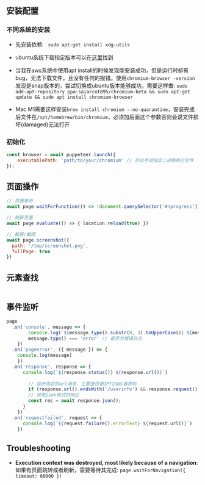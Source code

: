## 安装配置

### 不同系统的安装

- 先安装依赖: ` sudo apt-get install xdg-utils`

- ubuntu系统下载指定版本可以在[这里](http://archive.ubuntu.com/ubuntu/pool/universe/c/chromium-browser/)找到
- 当我在aws系统中使用apt install的时候发现能安装成功，但是运行时却有bug，无法下载文件，且没有任何的报错。使用`chromium-browser -version`发现是snap版本的，尝试切换成ubuntu版本能够成功，需要这样做: `sudo add-apt-repository ppa:saiarcot895/chromium-beta && sudo apt-get update && sudo apt install chromium-browser`
- Mac M1需要这样安装`brew install chromium --no-quarantine`，安装完成后文件在`/opt/homebrew/bin/chromium`，必须加后面这个参数否则会说文件损坏(damaged)无法打开

### 初始化

```javascript
const browser = await puppeteer.launch({
    executablePath: 'path/to/your/chromium'	// 可以手动指定二进制执行文件
});
```

## 页面操作

```javascript
// 页面等待
await page.waitForFunction(() => !document.querySelector('#nprogress'));

// 刷新页面
await page.evaluate(() => { location.reload(true) })

// 截屏/截图
await page.screenshot({
  path: '/tmp/screenshot.png',
  fullPage: true
})
```

## 元素查找

```javascript
```



## 事件监听

```javascript
page
  .on('console', message => {
        console.log(`${message.type().substr(0, 3).toUpperCase()} ${message.text()}`))
        message.type() === 'error' // 是否为错误日志
	})
  .on('pageerror', ({ message }) => {
  	console.log(message)
	})
  .on('response', response => {
      console.log(`${response.status()} ${response.url()}`)
  
  		// 监听指定的url请求，主要是否是OPTIONS请求哟
  		if (response.url().endsWith('/userinfo') && response.request().method() !== 'OPTIONS') 			 {
        // 获取json格式的响应
      	const res = await response.json();  
      }
	})
  .on('requestfailed', request => {
      console.log(`${request.failure().errorText} ${request.url()}`)
	})
```

## Troubleshooting

- **Execution context was destroyed, most likely because of a navigation**: 如果有页面跳转或者刷新，需要等待其完成: `page.waitForNavigation({ timeout: 60000 })`